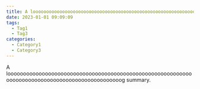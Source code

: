 ```yaml
---
title: A loooooooooooooooooooooooooooooooooooooooooooooooooooooooooooooooooooooooooog title
date: 2023-01-01 09:09:09
tags:
  - Tag1
  - Tag3
categories:
  - Category1
  - Category3
---
```


A loooooooooooooooooooooooooooooooooooooooooooooooooooooooooooooooooooooooooooooooooooooooooooooooog summary.

<!--more-->
